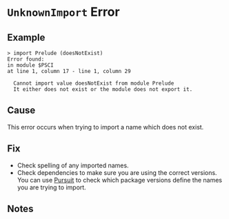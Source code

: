 # `UnknownImport` Error

## Example

```
> import Prelude (doesNotExist)
Error found:
in module $PSCI
at line 1, column 17 - line 1, column 29

  Cannot import value doesNotExist from module Prelude
  It either does not exist or the module does not export it.
```

## Cause

This error occurs when trying to import a name which does not exist.

## Fix

- Check spelling of any imported names.
- Check dependencies to make sure you are using the correct versions. You can use [Pursuit](https://pursuit.purescript.org/) to check which package versions define the names you are trying to import.

## Notes
